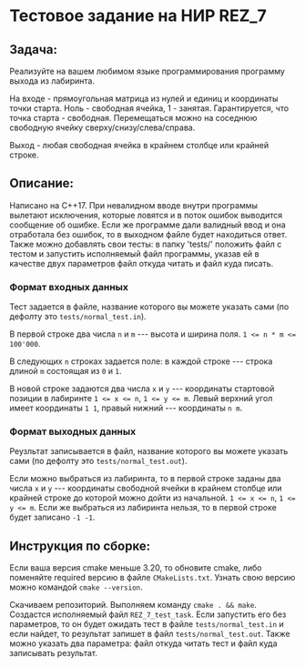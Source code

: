 # Тестовое задание на НИР REZ_7

## Задача:

Реализуйте на вашем любимом языке программирования программу выхода из лабиринта.

На входе - прямоугольная матрица из нулей и единиц и координаты точки старта. Ноль - свободная ячейка, 1 - занятая.
Гарантируется, что точка старта - свободная.
Перемещаться можно на соседнюю свободную ячейку сверху/снизу/слева/справа.

Выход - любая свободная ячейка в крайнем столбце или крайней строке.

## Описание:

Написано на C++17. При невалидном вводе внутри программы вылетают исключения, которые ловятся и в поток ошибок выводится сообщение об ошибке. Если же программе дали валидный ввод и она отработала без ошибок, то в выходном файле будет находиться ответ. Также можно добавлять свои тесты: в папку 'tests/' положить файл с тестом и запустить исполняемый файл программы, указав ей в качестве двух параметров файл откуда читать и файл куда писать.

### Формат входных данных

Тест задается в файле, название которого вы можете указать сами (по дефолту это `tests/normal_test.in`).

В первой строке два числа `n` и `m` --- высота и ширина поля. `1 <= n * m <= 100'000`.

В следующих `n` строках задается поле: в каждой строке --- строка длиной `m` состоящая из `0` и `1`.

В новой строке задаются два числа `x` и `y` --- координаты стартовой позиции в лабиринте `1 <= x <= n`, `1 <= y <= m`.
Левый верхний угол имеет координаты `1 1`, правый нижний --- координаты `n m`.

### Формат выходных данных

Реузльтат записывается в файл, название которого вы можете указать сами (по дефолту это `tests/normal_test.out`).

Если можно выбраться из лабиринта, то в первой строке заданы два числа `x` и `y` --- координаты свободной ячейки в крайнем столбце или крайней строке до которой можно дойти из начальной. `1 <= x <= n`, `1 <= y <= m`.
Если же выбраться из лабиринта нельзя, то в первой строке будет записано `-1 -1`.

## Инструкция по сборке:

Если ваша версия cmake меньше 3.20, то обновите cmake, либо поменяйте required версию в файле `CMakeLists.txt`. Узнать свою версию можно
командой `cmake --version`.

Скачиваем репозиторий. Выполняем команду `cmake . && make`. Создастся исполняемый файл `REZ_7_test_task`. Если запустить
его без параметров, то он будет ожидать тест в файле `tests/normal_test.in` и если найдет, то результат запишет в файл `tests/normal_test.out`. 
Также можно указать два параметра: файл откуда читать тест и файл куда записывать результат.
